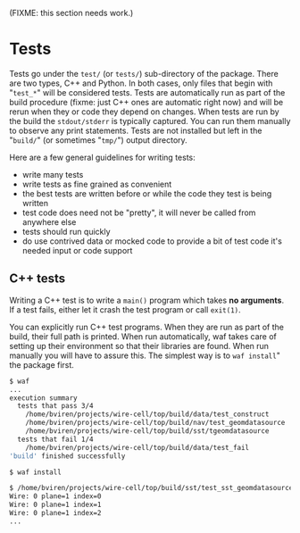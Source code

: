 (FIXME: this section needs work.)

# Tests

Tests go under the `test/` (or `tests/`) sub-directory of the package.  There are two types, C++ and Python.  In both cases, only files that begin with "`test_*`" will be considered tests.  Tests are automatically run as part of the build procedure (fixme: just C++ ones are automatic right now) and will be rerun when they or code they depend on changes.   When tests are run by the build the `stdout/stderr` is typically captured.  You can run them manually to observe any print statements.  Tests are not installed but left in the "`build/`" (or sometimes "`tmp/`") output directory.

Here are a few general guidelines for writing tests:

-   write many tests
-   write tests as fine grained as convenient
-   the best tests are written before or while the code they test is being written
-   test code does need not be "pretty", it will never be called from anywhere else
-   tests should run quickly
-   do use contrived data or mocked code to provide a bit of test code it's needed input or code support

##  C++ tests

Writing a C++ test is to write a `main()` program which takes **no arguments**.  If a test fails, either let it crash the test program or call `exit(1)`.

You can explicitly run C++ test programs.  When they are run as part of the build, their full path is printed.  When run automatically, waf takes care of setting up their environment so that their libraries are found.  When run manually you will have to assure this.  The simplest way is to `waf install`" the package first.

```bash
$ waf
...
execution summary
  tests that pass 3/4
    /home/bviren/projects/wire-cell/top/build/data/test_construct
    /home/bviren/projects/wire-cell/top/build/nav/test_geomdatasource
    /home/bviren/projects/wire-cell/top/build/sst/tgeomdatasource
  tests that fail 1/4
    /home/bviren/projects/wire-cell/top/build/data/test_fail
'build' finished successfully

$ waf install

$ /home/bviren/projects/wire-cell/top/build/sst/test_sst_geomdatasource
Wire: 0 plane=1 index=0
Wire: 0 plane=1 index=1
Wire: 0 plane=1 index=2
...
```

